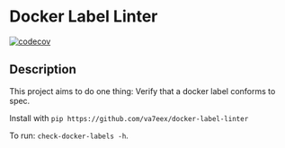 # Docker Label Linter

[![codecov](https://codecov.io/gh/va7eex/docker-label-linter/graph/badge.svg?token=DRCJV3QLOR)](https://codecov.io/gh/va7eex/docker-label-linter)

## Description

This project aims to do one thing: Verify that a docker label conforms to spec.

Install with `pip https://github.com/va7eex/docker-label-linter`

To run: `check-docker-labels -h`.
